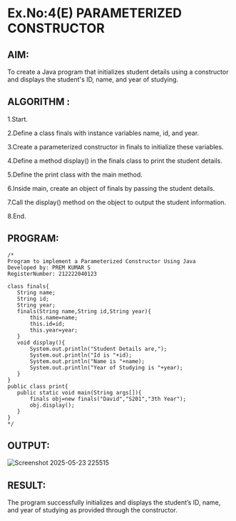 # Ex.No:4(E)  PARAMETERIZED CONSTRUCTOR
## AIM:
To create a Java program that initializes student details using a constructor and displays the student's ID, name, and year of studying.

## ALGORITHM :

1.Start.

2.Define a class finals with instance variables name, id, and year.

3.Create a parameterized constructor in finals to initialize these variables.

4.Define a method display() in the finals class to print the student details.

5.Define the print class with the main method.

6.Inside main, create an object of finals by passing the student details.

7.Call the display() method on the object to output the student information.

8.End.


## PROGRAM:
 ```
/*
Program to implement a Parameterized Constructor Using Java
Developed by: PREM KUMAR S
RegisterNumber: 212222040123

class finals{
    String name;
    String id;
    String year;
    finals(String name,String id,String year){
        this.name=name;
        this.id=id;
        this.year=year;
    }
    void display(){
        System.out.println("Student Details are,");
        System.out.println("Id is "+id);
        System.out.println("Name is "+name);
        System.out.println("Year of Studying is "+year);
    }
}
public class print{
    public static void main(String args[]){
        finals obj=new finals("David","S201","3th Year");
        obj.display();
    }
}
*/
```




## OUTPUT:
![Screenshot 2025-05-23 225515](https://github.com/user-attachments/assets/0c2b99c7-ac91-40ac-ad57-3cf33881a3d4)



## RESULT:
The program successfully initializes and displays the student’s ID, name, and year of studying as provided through the constructor.

 


